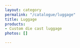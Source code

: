 ```yaml
---
layout: category
permalink: "/catalogue/luggage"
title: Luggage
products:
- Custom die cast luggage
photos: []

---
```

